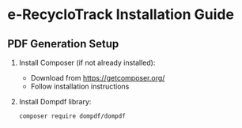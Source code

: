 # e-RecycloTrack Installation Guide

## PDF Generation Setup

1. Install Composer (if not already installed):
   - Download from https://getcomposer.org/
   - Follow installation instructions

2. Install Dompdf library:
   ```bash
   composer require dompdf/dompdf